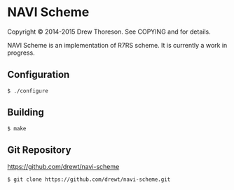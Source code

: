 NAVI Scheme
===========

Copyright © 2014-2015 Drew Thoreson.  See COPYING and for details.

NAVI Scheme is an implementation of R7RS scheme.  It is currently a work in
progress.

Configuration
-------------

    $ ./configure

Building
--------

    $ make

Git Repository
--------------

https://github.com/drewt/navi-scheme

    $ git clone https://github.com/drewt/navi-scheme.git
